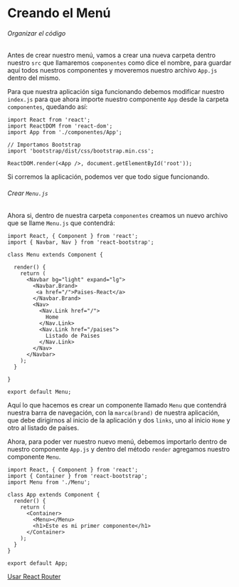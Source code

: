 # Creando el Menú

###### Organizar el código

Antes de crear nuestro menú, vamos a crear una nueva carpeta dentro nuestro `src` que llamaremos `componentes` como dice el nombre, para guardar aquí todos nuestros componentes y moveremos nuestro archivo `App.js` dentro del mismo.

Para que nuestra aplicación siga funcionando debemos modificar nuestro `index.js` para que ahora importe nuestro componente `App` desde la carpeta `componentes`,  quedando así:

```react
import React from 'react';
import ReactDOM from 'react-dom';
import App from './componentes/App';

// Importamos Bootstrap
import 'bootstrap/dist/css/bootstrap.min.css';

ReactDOM.render(<App />, document.getElementById('root'));
```

Si corremos la aplicación, podemos ver que todo sigue funcionando.

###### Crear `Menu.js`

Ahora si, dentro de nuestra carpeta `componentes` creamos un nuevo archivo que se llame `Menu.js` que contendrá:

```react
import React, { Component } from 'react';
import { Navbar, Nav } from 'react-bootstrap';

class Menu extends Component {

  render() {
    return (
      <Navbar bg="light" expand="lg">
        <Navbar.Brand>
         <a href="/">Paises-React</a>
        </Navbar.Brand>
        <Nav>
          <Nav.Link href="/">
            Home
          </Nav.Link>
          <Nav.Link href="/paises">
            Listado de Paises
          </Nav.Link>
        </Nav>        
      </Navbar>
    );
  }

}

export default Menu;
```

Aquí lo que hacemos es crear un componente llamado `Menu` que contendrá nuestra barra de navegación, con la `marca(brand)` de nuestra aplicación, que debe dirigirnos al inicio de la aplicación y dos `links`, uno al inicio `Home` y otro al listado de países.

Ahora, para poder ver nuestro nuevo menú, debemos importarlo dentro de nuestro componente `App.js` y dentro del método `render` agregamos nuestro componente `Menu`.

```react
import React, { Component } from 'react';
import { Container } from 'react-bootstrap';
import Menu from './Menu';

class App extends Component {
  render() {
    return (
      <Container>
        <Menu></Menu>
        <h1>Este es mi primer componente</h1>
      </Container>
    );
  }
}

export default App;
```

[Usar React Router](https://github.com/fdqc/simple-react-app-tutorial/blob/master/es/4-Usar%20React%20Router.md)